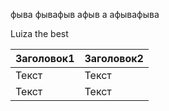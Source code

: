 фыва фывафыв афыв а
афывафыва

Luiza the best

| Заголовок1  | Заголовок2  |
| ----------- | ----------- |
| Текст       | Текст       |
| Текст       | Текст       |
